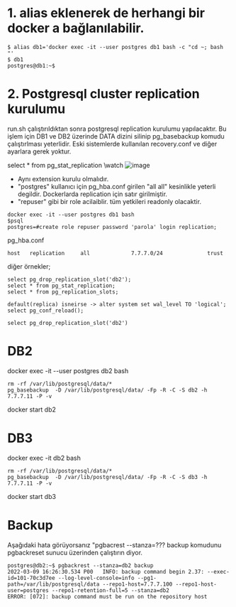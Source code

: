 
# 1. alias eklenerek de herhangi bir docker a bağlanılabilir. 

```
$ alias db1='docker exec -it --user postgres db1 bash -c "cd ~; bash "'
$ db1
postgres@db1:~$
```


# 2. Postgresql cluster replication kurulumu

run.sh çalıştırıldıktan sonra postgresql replication kurulumu yapılacaktır. Bu işlem için DB1 ve DB2 üzerinde 
DATA dizini silinip pg_basebackup komudu çalıştırlması yeterlidir. Eski sistemlerde kullanılan recovery.conf ve diğer ayarlara gerek yoktur. 



select * from pg_stat_replication \watch
![image](https://user-images.githubusercontent.com/9527118/155673474-f1e87e5c-899c-4b69-b1e4-351faa27c16b.png)


- Aynı extension kurulu olmalıdır. 
- "postgres" kullanıcı için pg_hba.conf girilen "all all" kesinlikle yeterli degildir. Dockerlarda replication için satır girilmiştir. 
- "repuser" gibi bir role acilaiblir. tüm yetkileri readonly olacaktir. 
  
  
```
docker exec -it --user postgres db1 bash
$psql
postgres=#create role repuser password 'parola' login replication;
```

pg_hba.conf
```
host   replication     all             7.7.7.0/24              trust
```


diğer örnekler;
```
select pg_drop_replication_slot('db2');
select * from pg_stat_replication;
select * from pg_replication_slots;

default(replica) isneirse -> alter system set wal_level TO 'logical';
select pg_conf_reload();

select pg_drop_replication_slot('db2')
```


# DB2
docker exec -it --user postgres db2 bash 

```
rm -rf /var/lib/postgresql/data/*
pg_basebackup  -D /var/lib/postgresql/data/ -Fp -R -C -S db2 -h 7.7.7.11 -P -v
```

docker start db2 



# DB3

docker exec -it db2 bash 

```
rm -rf /var/lib/postgresql/data/*
pg_basebackup  -D /var/lib/postgresql/data/ -Fp -R -C -S db3 -h 7.7.7.11 -P -v
```

docker start db3




# Backup

Aşağıdaki hata görüyorsanız "pgbacrest --stanza=??? backup komudunu pgbackreset sunucu üzerinden çalıştırın diyor.

```
postgres@db2:~$ pgbackrest --stanza=db2 backup
2022-03-09 16:26:30.534 P00   INFO: backup command begin 2.37: --exec-id=101-70c3d7ee --log-level-console=info --pg1-path=/var/lib/postgresql/data --repo1-host=7.7.7.100 --repo1-host-user=postgres --repo1-retention-full=5 --stanza=db2
ERROR: [072]: backup command must be run on the repository host
```




